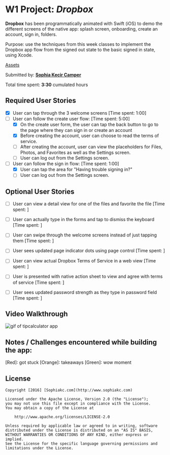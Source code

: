 # W1 Project: *Dropbox*

**Dropbox** has been programmatically animated with Swift (iOS) to demo the different screens of the native app: splash screen, onboarding, create an account, sign in, folders.

Purpose: use the techniques from this week classes to implement the Dropbox app flow from the signed out state to the basic signed in state, using Xcode.

[Assets](https://www.dropbox.com/s/ok006z7ijb8vvdb/Dropbox%20Assets.zip)

Submitted by: [**Sophia Kecir Camper**](http://www.sophiakc.com)

Total time spent: **3:30** cumulated hours

## Required User Stories
* [X] User can tap through the 3 welcome screens [Time spent: 1:00]
* [ ] User can follow the create user flow: [Time spent: 5:00]
	* [X] On the create user form, the user can tap the back button to go to the page where they can sign in or create an account
	* [X] Before creating the account, user can choose to read the terms of service.
	* [ ] After creating the account, user can view the placeholders for Files, Photos, and Favorites as well as the Settings screen.
	* [ ] User can log out from the Settings screen.
* [ ] User can follow the sign in flow: [Time spent: 1:00]
	* [X] User can tap the area for "Having trouble signing in?"
	* [ ] User can log out from the Settings screen.

## Optional User Stories
* [ ] User can view a detail view for one of the files and favorite the file [Time spent: ]
* [ ] User can actually type in the forms and tap to dismiss the keyboard [Time spent: ]
* [ ] User can swipe through the welcome screens instead of just tapping them [Time spent: ]
* [ ] User sees updated page indicator dots using page control [Time spent: ]
* [ ] User can view actual Dropbox Terms of Service in a web view [Time spent: ]
* [ ] User is presented with native action sheet to view and agree with terms of service [Time spent: ]
* [ ] User sees updated password strength as they type in password field [Time spent: ]


## Video Walkthrough

![gif of tipcalculator app](tipcalculatorappv1.gif)



## Notes / Challenges encountered while building the app:
[Red]: got stuck [Orange]: takeaways [Green]: wow moment



## License

    Copyright [2016] [Sophiakc.com](http://www.sophiakc.com)

    Licensed under the Apache License, Version 2.0 (the "License");
    you may not use this file except in compliance with the License.
    You may obtain a copy of the License at

        http://www.apache.org/licenses/LICENSE-2.0

    Unless required by applicable law or agreed to in writing, software
    distributed under the License is distributed on an "AS IS" BASIS,
    WITHOUT WARRANTIES OR CONDITIONS OF ANY KIND, either express or implied.
    See the License for the specific language governing permissions and
    limitations under the License.

